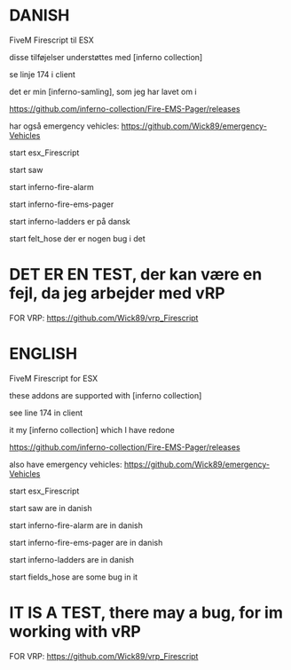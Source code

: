 # DANISH

FiveM Firescript til ESX

disse tilføjelser understøttes med [inferno collection]

se linje 174 i client

det er min [inferno-samling], som jeg har lavet om i

https://github.com/inferno-collection/Fire-EMS-Pager/releases

har også emergency vehicles: https://github.com/Wick89/emergency-Vehicles


start esx_Firescript 

start saw

start inferno-fire-alarm

start inferno-fire-ems-pager

start inferno-ladders er på dansk

start felt_hose der er nogen bug i det

# DET ER EN TEST, der kan være en fejl, da jeg arbejder med vRP


FOR VRP: https://github.com/Wick89/vrp_Firescript

# ENGLISH

FiveM Firescript for ESX

these addons are supported with [inferno collection]

see line 174 in client

it my [inferno collection] which I have redone

https://github.com/inferno-collection/Fire-EMS-Pager/releases

also have emergency vehicles: https://github.com/Wick89/emergency-Vehicles


start esx_Firescript

start saw are in danish

start inferno-fire-alarm are in danish

start inferno-fire-ems-pager  are in danish

start inferno-ladders are in danish

start fields_hose are some bug in it

# IT IS A TEST, there may a bug, for im working with vRP


FOR VRP: https://github.com/Wick89/vrp_Firescript

